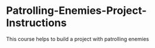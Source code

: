 # Patrolling-Enemies-Project-Instructions
This course helps to build a project with patrolling enemies
